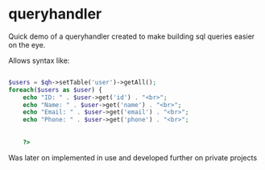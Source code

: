 # queryhandler

Quick demo of a queryhandler created to make building sql queries easier on the eye.

Allows syntax like:

```php

$users = $qh->setTable('user')->getAll();
foreach($users as $user) {
    echo "ID: " . $user->get('id') . "<br>";
    echo "Name: " . $user->get('name') . "<br>";
    echo "Email: " . $user->get('email') . "<br>";
    echo "Phone: " . $user->get('phone') . "<br>";
    
    
    ?>
```

Was later on implemented in use and developed further on private projects
